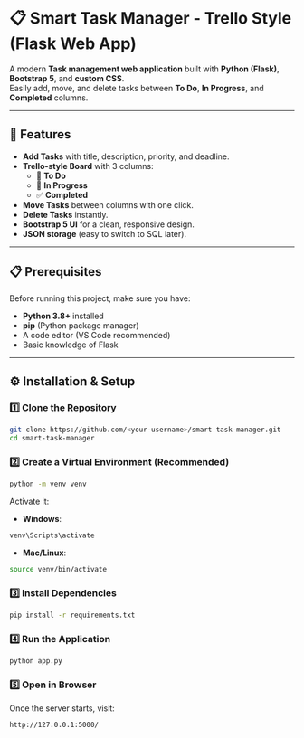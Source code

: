 # 📋 Smart Task Manager - Trello Style (Flask Web App)

A modern **Task management web application** built with **Python (Flask)**, **Bootstrap 5**, and **custom CSS**.  
Easily add, move, and delete tasks between **To Do**, **In Progress**, and **Completed** columns.

---

## 🚀 Features
- **Add Tasks** with title, description, priority, and deadline.
- **Trello-style Board** with 3 columns:
  - 📝 **To Do**
  - 🚧 **In Progress**
  - ✅ **Completed**
- **Move Tasks** between columns with one click.
- **Delete Tasks** instantly.
- **Bootstrap 5 UI** for a clean, responsive design.
- **JSON storage** (easy to switch to SQL later).

---

## 📋 Prerequisites
Before running this project, make sure you have:
- **Python 3.8+** installed
- **pip** (Python package manager)
- A code editor (VS Code recommended)
- Basic knowledge of Flask

---

## ⚙️ Installation & Setup

### 1️⃣ Clone the Repository
```bash
git clone https://github.com/<your-username>/smart-task-manager.git
cd smart-task-manager
```

### 2️⃣ Create a Virtual Environment (Recommended)
```bash
python -m venv venv
```
Activate it:
- **Windows**:
```bash
venv\Scripts\activate
```
- **Mac/Linux**:
```bash
source venv/bin/activate
```

### 3️⃣ Install Dependencies
```bash
pip install -r requirements.txt
```

### 4️⃣ Run the Application
```bash
python app.py
```

### 5️⃣ Open in Browser
Once the server starts, visit:
```
http://127.0.0.1:5000/
```
